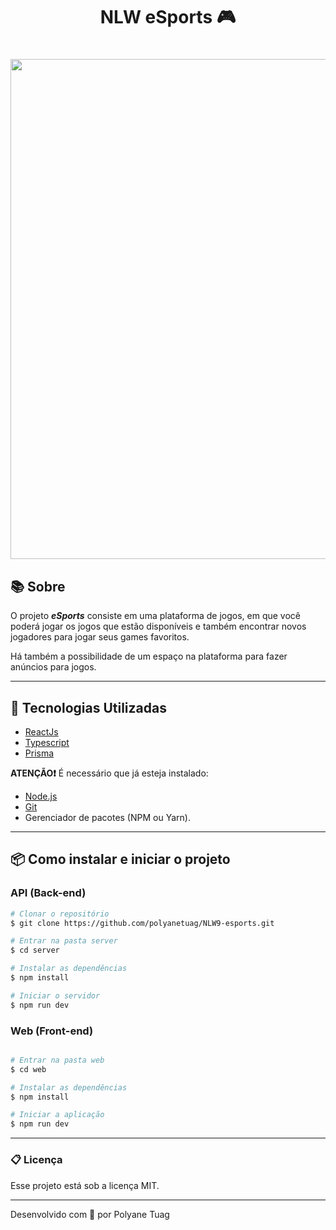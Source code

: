 <h1 align="center"> NLW eSports 🎮</h1>

<h1 align="center">
    <img width= '800' src="../NLW9-esports/web/public/interface2.gif"> 
</h1>

## 📚 Sobre

O projeto ***eSports*** consiste em uma plataforma de jogos, em que você poderá jogar os jogos que estão disponíveis e também encontrar novos jogadores para jogar seus games favoritos. 

Há também a possibilidade de um espaço na plataforma para fazer anúncios para jogos.

---

## 🚀 Tecnologias Utilizadas

- [ReactJs](https://react.dev/)
- [Typescript](https://www.typescriptlang.org/)
- [Prisma](https://www.prisma.io/?via=start&gad_source=1)

**ATENÇÃO❗** É necessário que já esteja instalado:

- [Node.js](https://nodejs.org/pt)
- [Git](https://git-scm.com/doc)
- Gerenciador de pacotes (NPM ou Yarn).

---

## 📦 Como instalar e iniciar o projeto

### API (Back-end)

```bash
# Clonar o repositório
$ git clone https://github.com/polyanetuag/NLW9-esports.git

# Entrar na pasta server
$ cd server

# Instalar as dependências
$ npm install

# Iniciar o servidor
$ npm run dev

```

### Web (Front-end)

```bash

# Entrar na pasta web
$ cd web

# Instalar as dependências
$ npm install

# Iniciar a aplicação
$ npm run dev

```

---

### 📋 Licença

Esse projeto está sob a licença MIT.

---

Desenvolvido com 💜 por Polyane Tuag
